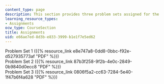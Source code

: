```yaml
---
content_type: page
description: This section provides three problem sets assigned for the course.
learning_resource_types:
- Assignments
ocw_type: CourseSection
title: Assignments
uid: e66ae7ed-8d3b-e833-3999-b1e1f7e5ed62
---
```


Problem Set 1 ({{% resource_link e8e747a8-0dd8-0bbc-f92e-d527935773af "PDF" %}})  
Problem Set 2 ({{% resource_link 87b3f258-9f2b-4e0c-2849-0b9840d0ecc8 "PDF" %}})  
Problem Set 3 ({{% resource_link 0806f5a2-cc63-7284-5e40-1f47b6f4a628 "PDF" %}})